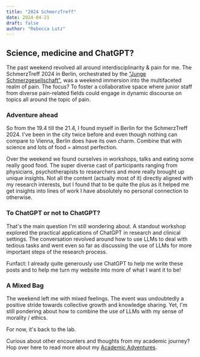 ```yaml
---
title: "2024 SchmerzTreff"
date: 2024-04-21
draft: false
author: "Rebecca Lutz"
---
```


## Science, medicine and ChatGPT?

The past weekend revolved all around interdisciplinarity & pain for me.
The SchmerzTreff 2024 in Berlin, orchestrated by the ["Junge Schmerzgesellschaft"](https://www.schmerzgesellschaft.de/jungeschmerzgesellschaft), was a weekend immersion into the multifaceted realm of pain. The focus? To foster a collaborative space where junior staff from diverse pain-related fields could engage in dynamic discourse on topics all around the topic of pain.

### Adventure ahead

So from the 19.4 till the 21.4, I found myself in Berlin for the SchmerzTreff 2024. I've been in the city twice before and even though nothing can compare to Vienna, Berlin does have its own charm. Combine that with science and lots of food = almost perfection.

Over the weekend we found ourselves in workshops, talks and eating some really good food. The super diverse cast of participants ranging from physicians, psychotherapists to researchers and more really brought up unique insights. Not all the content (actually most of it) directly aligned with my research interests, but I found that to be quite the plus as it helped me get insights into lines of work I have absolutely no personal connection to otherwise.

### To ChatGPT or not to ChatGPT?

That's the main question I'm still wondering about. A standout workshop explored the practical applications of ChatGPT in research and clinical settings. The conversation revolved around how to use LLMs to deal with tedious tasks and went even so far as discussing the use of LLMs for more important steps of the research process. 

Funfact: I already quite generously use ChatGPT to help me write these posts and to help me turn my website into more of what I want it to be! 

### A Mixed Bag

The weekend left me with mixed feelings. The event was undoubtedly a positive stride towards collective growth and knowledge sharing. Yet, I'm still pondering about how to combine the use of LLMs with my sense of morality / ethics.

For now, it's back to the lab.

Curious about other encounters and thoughts from my academic journey? Hop over here to read more about my [Academic Adventures](/academic-adventures/).